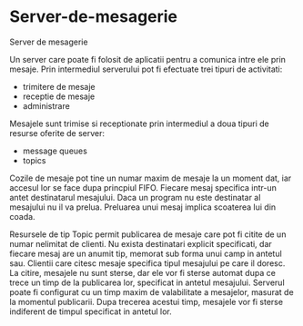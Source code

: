 # Server-de-mesagerie

Server de mesagerie

Un server care poate fi folosit de aplicatii pentru a comunica intre
ele prin mesaje. Prin intermediul serverului pot fi efectuate trei
tipuri de activitati:
- trimitere de mesaje
- receptie de mesaje
- administrare

Mesajele sunt trimise si receptionate prin intermediul a doua tipuri
de resurse oferite de server:
- message queues
- topics

Cozile de mesaje pot tine un numar maxim de mesaje la un moment dat,
iar accesul lor se face dupa princpiul FIFO. Fiecare mesaj specifica
intr-un antet destinatarul mesajului. Daca un program nu este
destinatar al mesajului nu il va prelua. Preluarea unui mesaj implica
scoaterea lui din coada.

Resursele de tip Topic permit publicarea de mesaje care pot fi citite
de un numar nelimitat de clienti. Nu exista destinatari explicit
specificati, dar fiecare mesaj are un anumit tip, memorat sub forma
unui camp in antetul sau. Clientii care citesc mesaje specifica tipul
mesajului pe care il doresc. La citire, mesajele nu sunt sterse, dar
ele vor fi sterse automat dupa ce trece un timp de la
publicarea lor, specificat in antetul mesajului. Serverul poate fi
configurat cu un timp maxim de valabilitate a mesajelor, masurat de la
momentul publicarii. Dupa trecerea acestui
timp, mesajele vor fi sterse indiferent de timpul specificat in
antetul lor.
